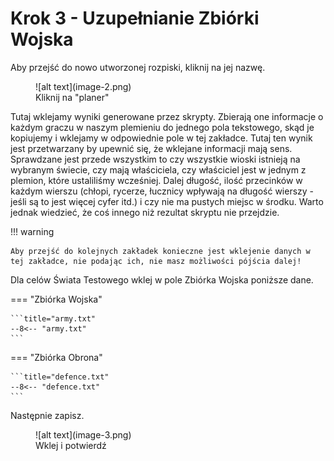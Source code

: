 # Krok 3 - Uzupełnianie Zbiórki Wojska

Aby przejść do nowo utworzonej rozpiski, kliknij na jej nazwę.

<figure markdown="span">
  ![alt text](image-2.png)
  <figcaption>Kliknij na "planer"</figcaption>
</figure>


Tutaj wklejamy wyniki generowane przez skrypty. Zbierają one informacje o każdym graczu w naszym plemieniu do jednego pola tekstowego, skąd je kopiujemy i wklejamy w odpowiednie pole w tej zakładce. Tutaj ten wynik jest przetwarzany by upewnić się, że wklejane informacji mają sens. Sprawdzane jest przede wszystkim to czy wszystkie wioski istnieją na wybranym świecie, czy mają właściciela, czy właściciel jest w jednym z plemion, które ustaliliśmy wcześniej. Dalej długość, ilość przecinków w każdym wierszu (chłopi, rycerze, łucznicy wpływają na długość wierszy - jeśli są to jest więcej cyfer itd.) i czy nie ma pustych miejsc w środku. Warto jednak wiedzieć, że coś innego niż rezultat skryptu nie przejdzie.

!!! warning

    Aby przejść do kolejnych zakładek konieczne jest wklejenie danych w tej zakładce, nie podając ich, nie masz możliwości pójścia dalej!


Dla celów Świata Testowego wklej w pole Zbiórka Wojska poniższe dane.

=== "Zbiórka Wojska"

    ```title="army.txt"
    --8<-- "army.txt"
    ```

=== "Zbiórka Obrona"

    ```title="defence.txt"
    --8<-- "defence.txt"
    ```

Następnie zapisz.

<figure markdown="span">
  ![alt text](image-3.png)
  <figcaption>Wklej i potwierdź</figcaption>
</figure>

